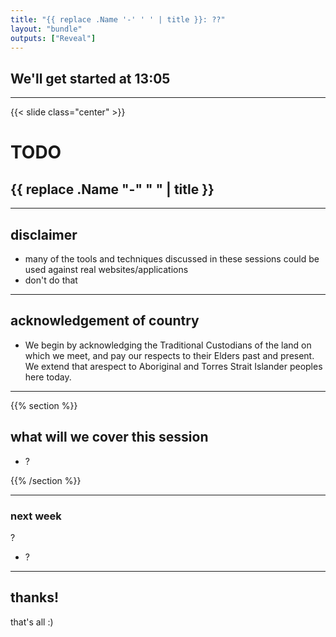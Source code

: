 ```yaml
---
title: "{{ replace .Name '-' ' ' | title }}: ??"
layout: "bundle"
outputs: ["Reveal"]
---
```


## We'll get started at 13:05

---

{{< slide class="center" >}}
# TODO
## {{ replace .Name "-" " " | title }}

---

## disclaimer
* many of the tools and techniques discussed in these sessions could be used against real websites/applications
* don't do that

---

## acknowledgement of country
* We begin by acknowledging the Traditional Custodians of the land on which we meet, and pay our respects to their Elders past and present. We extend that arespect to Aboriginal and Torres Strait Islander peoples here today.

---

{{% section %}}

## what will we cover this session
* ?

{{% /section %}}

---

### next week
?
* ?

---

## thanks!
that's all :)
